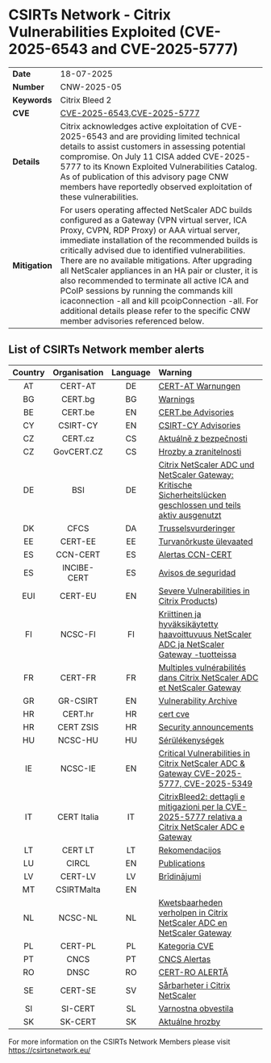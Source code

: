 # CSIRTs Network - Citrix Vulnerabilities Exploited (CVE-2025-6543 and CVE-2025-5777)
|   |   |
|---|---|
| **Date** | 18-07-2025 |
| **Number** | CNW-2025-05 | 
| **Keywords** | Citrix Bleed 2 | 
| **CVE** | [CVE-2025-6543](https://euvd.enisa.europa.eu/vulnerability/CVE-2025-6543),[CVE-2025-5777](https://euvd.enisa.europa.eu/vulnerability/CVE-2025-5777) | 
| **Details** | Citrix acknowledges active exploitation of CVE-2025-6543 and are providing limited technical details to assist customers in assessing potential compromise. On July 11 CISA added CVE-2025-5777 to its Known Exploited Vulnerabilities Catalog. As of publication of this advisory page CNW members have reportedly observed exploitation of these vulnerabilities. |
| **Mitigation** | For users operating affected NetScaler ADC builds configured as a Gateway (VPN virtual server, ICA Proxy, CVPN, RDP Proxy) or AAA virtual server, immediate installation of the recommended builds is critically advised due to identified vulnerabilities. There are no available mitigations. After upgrading all NetScaler appliances in an HA pair or cluster, it is also recommended to terminate all active ICA and PCoIP sessions by running the commands kill icaconnection -all and kill pcoipConnection -all. For additional details please refer to the specific CNW member advisories referenced below. |

## List of CSIRTs Network member alerts

| Country | Organisation | Language | Warning |
| :-----: | :----------: | :------: | :------ | 
| AT | CERT-AT | DE | [CERT-AT Warnungen](https://cert.at/de/meldungen/warnungen/) |
| BG | CERT.bg | BG | [Warnings](https://www.govcert.bg/en/category/warnings/) |
| BE | CERT.be | EN | [CERT.be Advisories](https://cert.be/en/advisories-0) |
| CY | CSIRT-CY | EN | [CSIRT-CY Advisories](https://csirt.cy/cve/) |
| CZ | CERT.cz | CS | [Aktuálně z bezpečnosti](https://csirt.cz/cs/kyberbezpecnost/aktualne-z-bezpecnosti/) |
| CZ | GovCERT.CZ | CS | [Hrozby a zranitelnosti](https://nukib.gov.cz/cs/infoservis/hrozby/) |
| DE | BSI | DE | [Citrix NetScaler ADC und NetScaler Gateway: Kritische Sicherheitslücken geschlossen und teils aktiv ausgenutzt](https://www.bsi.bund.de/SharedDocs/Cybersicherheitswarnungen/DE/2025/2025-254480-1032.pdf?__blob=publicationFile) |
| DK | CFCS | DA | [Trusselsvurderinger](https://www.cfcs.dk/da/cybertruslen/trusselsvurderinger/) |
| EE | CERT-EE | EE | [Turvanõrkuste ülevaated](https://www.ria.ee/kuberturvalisus/kuberruumi-analuus-ja-ennetus/turvanorkused) |
| ES | CCN-CERT | ES | [Alertas CCN-CERT](https://www.ccn-cert.cni.es/es/seguridad-al-dia/alertas-ccn-cert?format=html) |
| ES | INCIBE-CERT | ES | [Avisos de seguridad](https://www.incibe-cert.es/alerta-temprana/avisos-seguridad) |
| EUI | CERT-EU | EN | [Severe Vulnerabilities in Citrix Products](https://cert.europa.eu/publications/security-advisories/2025-022/)) |
| FI | NCSC-FI | FI | [Kriittinen ja hyväksikäytetty haavoittuvuus NetScaler ADC ja NetScaler Gateway -tuotteissa ](https://www.kyberturvallisuuskeskus.fi/fi/haavoittuvuus_13/2025) |
| FR | CERT-FR | FR | [Multiples vulnérabilités dans Citrix NetScaler ADC et NetScaler Gateway](https://www.cert.ssi.gouv.fr/alerte/CERTFR-2025-ALE-009/) |
| GR | GR-CSIRT | EN | [Vulnerability Archive](https://csirt.cd.mil.gr/category/vulnerabilities/) |
| HR | CERT.hr | HR | [cert cve](https://cve.cert.hr/) |
| HR | CERT ZSIS | HR | [Security announcements](https://www.zsis.hr/default.aspx?id=12) |
| HU | NCSC-HU | HU | [Sérülékenységek](https://nki.gov.hu/figyelmeztetesek/cve-serulekenysegek/) |
| IE | NCSC-IE | EN | [Critical Vulnerabilities in Citrix NetScaler ADC & Gateway CVE-2025-5777, CVE-2025-5349](https://www.ncsc.gov.ie/pdfs/2506190185_CVE-2025-5777.pdf) |
| IT | CERT Italia | IT | [CitrixBleed2: dettagli e mitigazioni per la CVE-2025-5777 relativa a Citrix NetScaler ADC e Gateway](https://www.acn.gov.it/portale/w/citrixbleed2-dettagli-e-mitigazioni-per-la-cve-2025-5777-relativa-a-citrix-netscaler-adc-e-gateway) |
| LT | CERT LT | LT | [Rekomendacijos](https://www.nksc.lt/rekomendacijos.html) |
| LU | CIRCL | EN | [Publications](https://www.circl.lu/pub/) |
| LV | CERT-LV | LV | [Brīdinājumi](https://cert.lv/lv/incidenti/bridinajumi) |
| MT | CSIRTMalta | EN | |
| NL | NCSC-NL | NL | [Kwetsbaarheden verholpen in Citrix NetScaler ADC en NetScaler Gateway](https://advisories.ncsc.nl/advisory?id=NCSC-2025-0196) |
| PL | CERT-PL | PL | [Kategoria CVE ](https://cert.pl/cve/) |
| PT | CNCS | PT | [CNCS Alertas](https://dyn.cncs.gov.pt/pt/alertas) |
| RO | DNSC | RO | [CERT-RO ALERTĂ](https://dnsc.ro/tag/alerte) |
| SE | CERT-SE | SV | [Sårbarheter i Citrix NetScaler](https://cert.se/2025/06/sarbarheter-i-citrix-netscaler.html) |
| SI | SI-CERT | SL | [Varnostna obvestila](https://www.cert.si/category/varnostna-obvestila/) |
| SK | SK-CERT | SK | [Aktuálne hrozby](https://www.sk-cert.sk/threat/index.html) |








 

For more information on the CSIRTs Network Members please visit https://csirtsnetwork.eu/ 
